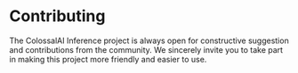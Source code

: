 # Contributing

The ColossalAI Inference project is always open for constructive suggestion and contributions from the community. We sincerely invite you to take part in making this project more friendly and easier to use.
